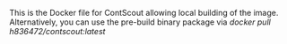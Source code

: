 This is the Docker file for ContScout allowing local building of the image.   
Alternatively, you can use the pre-build binary package via 
*docker pull h836472/contscout:latest*
